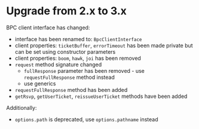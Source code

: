 # Upgrade from 2.x to 3.x

BPC client interface has changed:
- interface has been renamed to: `BpcClientInterface`
- client properties: `ticketBuffer`, `errorTimeout` has been made private but can be set using constructor parameters
- client properties: `boom`, `hawk`, `joi` has been removed
- `request` method signature changed
  - `fullResponse` parameter has been removed - use `requestFullResponse` method instead
  - use generics
- `requestFullResponse` method has been added
- `getRsvp`, `getUserTicket`, `reissueUserTicket` methods have been added

Additionally:
- `options.path` is deprecated, use `options.pathname` instead
